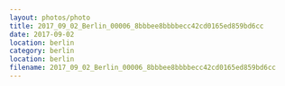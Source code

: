 ```yaml
---
layout: photos/photo
title: 2017_09_02_Berlin_00006_8bbbee8bbbbecc42cd0165ed859bd6cc
date: 2017-09-02
location: berlin
category: berlin
location: berlin
filename: 2017_09_02_Berlin_00006_8bbbee8bbbbecc42cd0165ed859bd6cc
---
```

